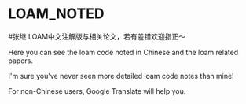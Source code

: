 # LOAM_NOTED
#张继
LOAM中文注解版与相关论文，若有差错欢迎指正～

Here you can see the loam code noted in Chinese and the loam related papers.

I'm sure you've never seen more detailed loam code notes than mine!

For non-Chinese users, Google Translate will help you.

